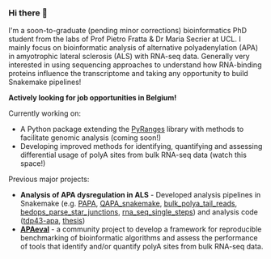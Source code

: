 ### Hi there 👋

I'm a soon-to-graduate (pending minor corrections) bioinformatics PhD student from the labs of Prof Pietro Fratta & Dr Maria Secrier at UCL. I mainly focus on bioinformatic analysis of alternative polyadenylation (APA) in amyotrophic lateral sclerosis (ALS) with RNA-seq data.  Generally very interested in using sequencing approaches to understand how RNA-binding proteins influence the transcriptome and taking any opportunity to build Snakemake pipelines!

**Actively looking for job opportunities in Belgium!**

Currently working on:
 - A Python package extending the [PyRanges](https://github.com/pyranges/pyranges) library with methods to facilitate genomic analysis (coming soon!)
-  Developing improved methods for identifying, quantifying and assessing differential usage of polyA sites from bulk RNA-seq data (watch this space!)


Previous major projects:
- **Analysis of APA dysregulation in ALS** - Developed analysis pipelines in Snakemake (e.g. [PAPA](https://github.com/frattalab/PAPA), [QAPA_snakemake](https://github.com/frattalab/QAPA_snakemake), [bulk_polya_tail_reads](https://github.com/SamBryce-Smith/bulk_polyatail_reads), [bedops_parse_star_junctions](https://github.com/SamBryce-Smith/bedops_parse_star_junctions), [rna_seq_single_steps](https://github.com/frattalab/rna_seq_single_steps)) and analysis code ([tdp43-apa](https://github.com/frattalab/tdp43-apa), [thesis](https://github.com/SamBryce-Smith/thesis))
- **[APAeval](https://github.com/iRNA-COSI/APAeval)** - a community project to develop a framework for reproducible benchmarking of bioinformatic algorithms and assess the performance of tools that identify and/or quantify polyA sites from bulk RNA-seq data.

<!--
**SamBryce-Smith/SamBryce-Smith** is a ✨ _special_ ✨ repository because its `README.md` (this file) appears on your GitHub profile.

Here are some ideas to get you started:



- 🔭 I’m currently working on ...
- 🌱 I’m currently learning ...
- 👯 I’m looking to collaborate on ...
- 🤔 I’m looking for help with ...
- 💬 Ask me about ...
- 📫 How to reach me: ...
- 😄 Pronouns: ...
- ⚡ Fun fact: ...
-->
